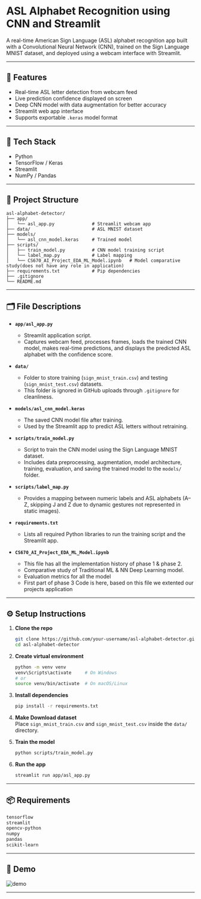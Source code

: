 # ASL Alphabet Recognition using CNN and Streamlit

A real-time American Sign Language (ASL) alphabet recognition app built with a Convolutional Neural Network (CNN), trained on the Sign Language MNIST dataset, and deployed using a webcam interface with Streamlit.

---

## 🚀 Features

- Real-time ASL letter detection from webcam feed
- Live prediction confidence displayed on screen
- Deep CNN model with data augmentation for better accuracy
- Streamlit web app interface
- Supports exportable `.keras` model format

---

## 🧠 Tech Stack

- Python
- TensorFlow / Keras
- Streamlit
- NumPy / Pandas

---

## 📁 Project Structure

```
asl-alphabet-detector/
├── app/
│   └── asl_app.py              # Streamlit webcam app
├── data/                       # ASL MNIST dataset
├── models/
│   └── asl_cnn_model.keras     # Trained model
├── scripts/
│   ├── train_model.py          # CNN model training script
│   └── label_map.py            # Label mapping
│   └── CS670_AI_Project_EDA_ML_Model.ipynb   # Model comparative study(does not have any role in application)
├── requirements.txt            # Pip dependencies
├── .gitignore
└── README.md
```

---

## 🗂️ File Descriptions

- **`app/asl_app.py`**  
  - Streamlit application script.  
  - Captures webcam feed, processes frames, loads the trained CNN model, makes real-time predictions, and displays the predicted ASL alphabet with the confidence score.

- **`data/`**  
  - Folder to store training (`sign_mnist_train.csv`) and testing (`sign_mnist_test.csv`) datasets.  
  - This folder is ignored in GitHub uploads through `.gitignore` for cleanliness.

- **`models/asl_cnn_model.keras`**  
  - The saved CNN model file after training.  
  - Used by the Streamlit app to predict ASL letters without retraining.

- **`scripts/train_model.py`**  
  - Script to train the CNN model using the Sign Language MNIST dataset.  
  - Includes data preprocessing, augmentation, model architecture, training, evaluation, and saving the trained model to the `models/` folder.

- **`scripts/label_map.py`**  
  - Provides a mapping between numeric labels and ASL alphabets (A–Z, skipping J and Z due to dynamic gestures not represented in static images).

- **`requirements.txt`**  
  - Lists all required Python libraries to run the training script and the Streamlit app.

- **`CS670_AI_Project_EDA_ML_Model.ipynb`**  
  - This file has all the implementation history of phase 1 & phase 2.
  - Comparative study of Traditional ML & NN Deep Learning model.
  - Evaluation metrics for all the model
  - First part of phase 3 Code is here, based on this file we extented our projects application



---

## ⚙️ Setup Instructions

1. **Clone the repo**  
   ```bash
   git clone https://github.com/your-username/asl-alphabet-detector.git
   cd asl-alphabet-detector
   ```

2. **Create virtual environment**  
   ```bash
   python -m venv venv
   venv\Scripts\activate     # On Windows
   # or
   source venv/bin/activate  # On macOS/Linux
   ```

3. **Install dependencies**  
   ```bash
   pip install -r requirements.txt
   ```

4. **Make Download dataset**  
   Place `sign_mnist_train.csv` and `sign_mnist_test.csv` inside the `data/` directory.

5. **Train the model**  
   ```bash
   python scripts/train_model.py
   ```

6. **Run the app**  
   ```bash
   streamlit run app/asl_app.py
   ```

---

## 📦 Requirements

```txt
tensorflow
streamlit
opencv-python
numpy
pandas
scikit-learn
```

---

## 📸 Demo

![demo](https://user-images.githubusercontent.com/your-screenshot-url.png)

---


